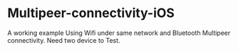 # Multipeer-connectivity-iOS
A working example Using Wifi under same network and Bluetooth Multipeer connectivity. Need two device to Test.   
